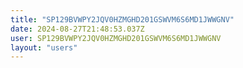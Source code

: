 ```yaml
---
title: "SP129BVWPY2JQV0HZMGHD201GSWVM6S6MD1JWWGNV"
date: 2024-08-27T21:48:53.037Z
user: SP129BVWPY2JQV0HZMGHD201GSWVM6S6MD1JWWGNV
layout: "users"
---
```

    